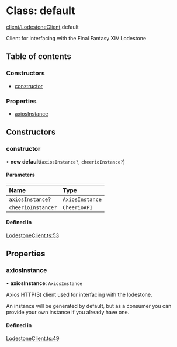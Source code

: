 # Class: default

[client/LodestoneClient](../modules/client_LodestoneClient.md).default

Client for interfacing with the Final Fantasy XIV Lodestone

## Table of contents

### Constructors

- [constructor](client_LodestoneClient.default.md#constructor)

### Properties

- [axiosInstance](client_LodestoneClient.default.md#axiosinstance)

## Constructors

### constructor

• **new default**(`axiosInstance?`, `cheerioInstance?`)

#### Parameters

| Name | Type |
| :------ | :------ |
| `axiosInstance?` | `AxiosInstance` |
| `cheerioInstance?` | `CheerioAPI` |

#### Defined in

[LodestoneClient.ts:53](https://github.com/XIVStats/lodestone/blob/16efad6/src/client/LodestoneClient.ts#L53)

## Properties

### axiosInstance

• **axiosInstance**: `AxiosInstance`

Axios HTTP(S) client used for interfacing with the lodestone.

An instance will be generated by default, but as a consumer you can provide your own instance if you already have one.

#### Defined in

[LodestoneClient.ts:49](https://github.com/XIVStats/lodestone/blob/16efad6/src/client/LodestoneClient.ts#L49)
